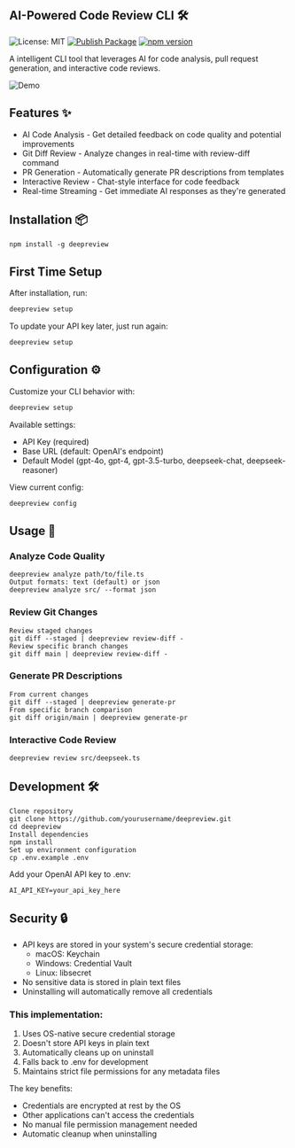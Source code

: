 ## AI-Powered Code Review CLI 🛠️
![License: MIT](https://img.shields.io/badge/License-MIT-yellow.svg)
[![Publish Package](https://github.com/aindong/deepreview/actions/workflows/publish.yml/badge.svg)](https://github.com/aindong/deepreview/actions/workflows/publish.yml)
[![npm version](https://img.shields.io/npm/v/deepreview)](https://www.npmjs.com/package/deepreview)

A intelligent CLI tool that leverages AI for code analysis, pull request generation, and interactive code reviews.

![Demo](https://github.com/aindong/deepreview/blob/main/demo.gif)

## Features ✨
- AI Code Analysis - Get detailed feedback on code quality and potential improvements
- Git Diff Review - Analyze changes in real-time with review-diff command
- PR Generation - Automatically generate PR descriptions from templates
- Interactive Review - Chat-style interface for code feedback
- Real-time Streaming - Get immediate AI responses as they're generated

## Installation 📦
```
npm install -g deepreview
```

## First Time Setup

After installation, run:
```bash
deepreview setup
```

To update your API key later, just run again:
```bash
deepreview setup
```

## Configuration ⚙️

Customize your CLI behavior with:

```bash
deepreview setup
```

Available settings:
- API Key (required)
- Base URL (default: OpenAI's endpoint)
- Default Model (gpt-4o, gpt-4, gpt-3.5-turbo, deepseek-chat, deepseek-reasoner)

View current config:
```bash
deepreview config
```

## Usage 🚀

### Analyze Code Quality
```
deepreview analyze path/to/file.ts
Output formats: text (default) or json
deepreview analyze src/ --format json
```

### Review Git Changes
```
Review staged changes
git diff --staged | deepreview review-diff -
Review specific branch changes
git diff main | deepreview review-diff -
```

### Generate PR Descriptions
```
From current changes
git diff --staged | deepreview generate-pr
From specific branch comparison
git diff origin/main | deepreview generate-pr
```

### Interactive Code Review
```
deepreview review src/deepseek.ts
```

## Development 🛠️
```
Clone repository
git clone https://github.com/yourusername/deepreview.git
cd deepreview
Install dependencies
npm install
Set up environment configuration
cp .env.example .env
```
Add your OpenAI API key to .env:
```
AI_API_KEY=your_api_key_here
```

## Security 🔒

- API keys are stored in your system's secure credential storage:
  - macOS: Keychain
  - Windows: Credential Vault
  - Linux: libsecret
- No sensitive data is stored in plain text files
- Uninstalling will automatically remove all credentials

### This implementation:
1. Uses OS-native secure credential storage
2. Doesn't store API keys in plain text
3. Automatically cleans up on uninstall
4. Falls back to .env for development
5. Maintains strict file permissions for any metadata files

The key benefits:
- Credentials are encrypted at rest by the OS
- Other applications can't access the credentials
- No manual file permission management needed
- Automatic cleanup when uninstalling

